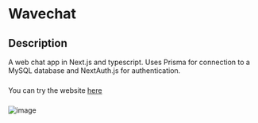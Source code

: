 # Wavechat

## Description

A web chat app in Next.js and typescript. Uses Prisma for connection to a MySQL database and NextAuth.js for authentication.

###

You can try the website [here](https://wavechat.vercel.app/)

###

![image](https://github.com/picl-m/wavechat/assets/87586480/62ff3bf6-0eeb-422a-8fdc-4241fe66cdfb)
